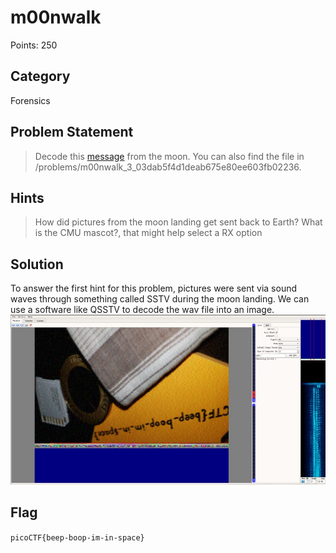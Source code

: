 # m00nwalk
Points: 250
## Category
Forensics
## Problem Statement
> Decode this [message](message.wav) from the moon. You can also find the file in /problems/m00nwalk_3_03dab5f4d1deab675e80ee603fb02236.
## Hints
> How did pictures from the moon landing get sent back to Earth?
> What is the CMU mascot?, that might help select a RX option
## Solution
To answer the first hint for this problem, pictures were sent via sound waves through something called SSTV during the moon landing. We can use a software like QSSTV to decode the wav file into an image.
![Screenshot](screenshot.JPG)
## Flag
`picoCTF{beep-boop-im-in-space}`
